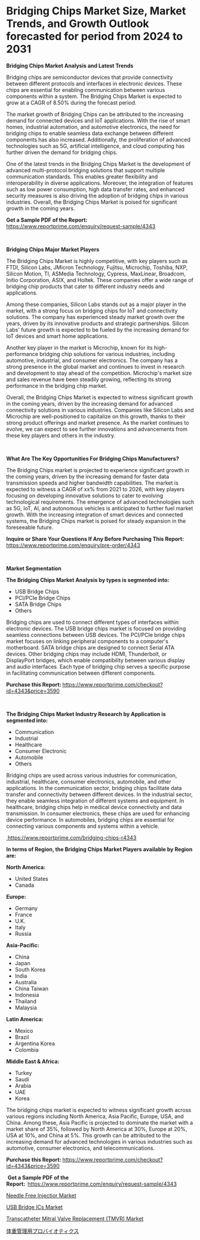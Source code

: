 <p><h1>Bridging Chips Market Size, Market Trends, and Growth Outlook forecasted for period from 2024 to 2031</h1></p><p><strong>Bridging Chips Market Analysis and Latest Trends</strong></p>
<p><p>Bridging chips are semiconductor devices that provide connectivity between different protocols and interfaces in electronic devices. These chips are essential for enabling communication between various components within a system. The Bridging Chips Market is expected to grow at a CAGR of 8.50% during the forecast period.</p><p>The market growth of Bridging Chips can be attributed to the increasing demand for connected devices and IoT applications. With the rise of smart homes, industrial automation, and automotive electronics, the need for bridging chips to enable seamless data exchange between different components has also increased. Additionally, the proliferation of advanced technologies such as 5G, artificial intelligence, and cloud computing has further driven the demand for bridging chips.</p><p>One of the latest trends in the Bridging Chips Market is the development of advanced multi-protocol bridging solutions that support multiple communication standards. This enables greater flexibility and interoperability in diverse applications. Moreover, the integration of features such as low power consumption, high data transfer rates, and enhanced security measures is also driving the adoption of bridging chips in various industries. Overall, the Bridging Chips Market is poised for significant growth in the coming years.</p></p>
<p><strong>Get a Sample PDF of the Report:&nbsp;</strong> <a href="https://www.reportprime.com/enquiry/request-sample/4343">https://www.reportprime.com/enquiry/request-sample/4343</a></p>
<p>&nbsp;</p>
<p><strong>Bridging Chips Major Market Players</strong></p>
<p><p>The Bridging Chips Market is highly competitive, with key players such as FTDI, Silicon Labs, JMicron Technology, Fujitsu, Microchip, Toshiba, NXP, Silicon Motion, TI, ASMedia Technology, Cypress, MaxLinear, Broadcom, Initio Corporation, ASIX, and Holtek. These companies offer a wide range of bridging chip products that cater to different industry needs and applications.</p><p>Among these companies, Silicon Labs stands out as a major player in the market, with a strong focus on bridging chips for IoT and connectivity solutions. The company has experienced steady market growth over the years, driven by its innovative products and strategic partnerships. Silicon Labs' future growth is expected to be fueled by the increasing demand for IoT devices and smart home applications.</p><p>Another key player in the market is Microchip, known for its high-performance bridging chip solutions for various industries, including automotive, industrial, and consumer electronics. The company has a strong presence in the global market and continues to invest in research and development to stay ahead of the competition. Microchip's market size and sales revenue have been steadily growing, reflecting its strong performance in the bridging chip market.</p><p>Overall, the Bridging Chips Market is expected to witness significant growth in the coming years, driven by the increasing demand for advanced connectivity solutions in various industries. Companies like Silicon Labs and Microchip are well-positioned to capitalize on this growth, thanks to their strong product offerings and market presence. As the market continues to evolve, we can expect to see further innovations and advancements from these key players and others in the industry.</p></p>
<p>&nbsp;</p>
<p><strong>What Are The Key Opportunities For Bridging Chips Manufacturers?</strong></p>
<p><p>The Bridging Chips market is projected to experience significant growth in the coming years, driven by the increasing demand for faster data transmission speeds and higher bandwidth capabilities. The market is expected to witness a CAGR of xx% from 2021 to 2026, with key players focusing on developing innovative solutions to cater to evolving technological requirements. The emergence of advanced technologies such as 5G, IoT, AI, and autonomous vehicles is anticipated to further fuel market growth. With the increasing integration of smart devices and connected systems, the Bridging Chips market is poised for steady expansion in the foreseeable future.</p></p>
<p><strong>Inquire or Share Your Questions If Any Before Purchasing This Report:</strong> <a href="https://www.reportprime.com/enquiry/pre-order/4343">https://www.reportprime.com/enquiry/pre-order/4343</a></p>
<p>&nbsp;</p>
<p><strong>Market Segmentation</strong></p>
<p><strong>The Bridging Chips Market Analysis by types is segmented into:</strong></p>
<p><ul><li>USB Bridge Chips</li><li>PCI/PCIe Bridge Chips</li><li>SATA Bridge Chips</li><li>Others</li></ul></p>
<p><p>Bridging chips are used to connect different types of interfaces within electronic devices. The USB bridge chips market is focused on providing seamless connections between USB devices. The PCI/PCIe bridge chips market focuses on linking peripheral components to a computer's motherboard. SATA bridge chips are designed to connect Serial ATA devices. Other bridging chips may include HDMI, Thunderbolt, or DisplayPort bridges, which enable compatibility between various display and audio interfaces. Each type of bridging chip serves a specific purpose in facilitating communication between different components.</p></p>
<p><strong>Purchase this Report:&nbsp;</strong><a href="https://www.reportprime.com/checkout?id=4343&price=3590">https://www.reportprime.com/checkout?id=4343&price=3590</a></p>
<p>&nbsp;</p>
<p><strong>The Bridging Chips Market Industry Research by Application is segmented into:</strong></p>
<p><ul><li>Communication</li><li>Industrial</li><li>Healthcare</li><li>Consumer Electronic</li><li>Automobile</li><li>Others</li></ul></p>
<p><p>Bridging chips are used across various industries for communication, industrial, healthcare, consumer electronics, automobile, and other applications. In the communication sector, bridging chips facilitate data transfer and connectivity between different devices. In the industrial sector, they enable seamless integration of different systems and equipment. In healthcare, bridging chips help in medical device connectivity and data transmission. In consumer electronics, these chips are used for enhancing device performance. In automobiles, bridging chips are essential for connecting various components and systems within a vehicle.</p></p>
<p><a href="https://www.reportprime.com/bridging-chips-r4343">&nbsp;https://www.reportprime.com/bridging-chips-r4343</a></p>
<p><strong>In terms of Region, the Bridging Chips Market Players available by Region are:</strong></p>
<p>
    <p> <strong> North America: </strong>
        <ul>
            <li>United States</li>
            <li>Canada</li>
        </ul>
        </p> 
    <p> <strong> Europe: </strong>
        <ul>
            <li>Germany</li>
            <li>France</li>
            <li>U.K.</li>
            <li>Italy</li>
            <li>Russia</li>
        </ul>
        </p> 
    <p> <strong> Asia-Pacific: </strong>
        <ul>
            <li>China</li>
            <li>Japan</li>
            <li>South Korea</li>
            <li>India</li>
            <li>Australia</li>
            <li>China Taiwan</li>
            <li>Indonesia</li>
            <li>Thailand</li>
            <li>Malaysia</li>
        </ul>
        </p> 
    <p> <strong> Latin America: </strong>
        <ul>
            <li>Mexico</li>
            <li>Brazil</li>
            <li>Argentina Korea</li>
            <li>Colombia</li>
        </ul>
        </p> 
    <p> <strong> Middle East & Africa: </strong>
        <ul>
            <li>Turkey</li>
            <li>Saudi</li>
            <li>Arabia</li>
            <li>UAE</li>
            <li>Korea</li>
        </ul>
    </p>
    </p>
<p><p>The bridging chips market is expected to witness significant growth across various regions including North America, Asia Pacific, Europe, USA, and China. Among these, Asia Pacific is projected to dominate the market with a market share of 35%, followed by North America at 30%, Europe at 20%, USA at 10%, and China at 5%. This growth can be attributed to the increasing demand for advanced technologies in various industries such as automotive, consumer electronics, and telecommunications.</p></p>
<p><strong>Purchase this Report: </strong><a href="https://www.reportprime.com/checkout?id=4343&price=3590">https://www.reportprime.com/checkout?id=4343&price=3590</a></p>
<p>&nbsp;<strong>Get a Sample PDF of the Report:&nbsp;&nbsp;</strong><a href="https://www.reportprime.com/enquiry/request-sample/4343">https://www.reportprime.com/enquiry/request-sample/4343</a></p>
<p><strong></strong></p>
<p><p><a href="https://issuu.com/reportprime-2/docs/needle-free-injectior-market-size-2030.pptx">Needle Free Injectior Market</a></p><p><a href="https://github.com/muhammadasraf467/Market-Research-Report-List-1/blob/main/usb-bridge-ics-market.md">USB Bridge ICs Market</a></p><p><a href="https://issuu.com/reportprime-2/docs/transcatheter-mitral-valve-replacement-tmvr-market">Transcatheter Mitral Valve Replacement (TMVR) Market</a></p><p><a href="https://github.com/ihabdkwlxs948/Market-Research-Report-List-3/blob/main/791392642613.md">体重管理用プロバイオティクス</a></p></p>